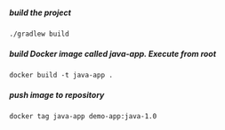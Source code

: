 ##### build the project

    ./gradlew build

##### build Docker image called java-app. Execute from root

    docker build -t java-app .
    
##### push image to repository 

    docker tag java-app demo-app:java-1.0
    
